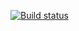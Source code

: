 [![Build status](https://ci.appveyor.com/api/projects/status/1wxcuhvm9pbv4c2f?svg=true)](https://ci.appveyor.com/project/KatrinAks/hwrestapicitask3)
